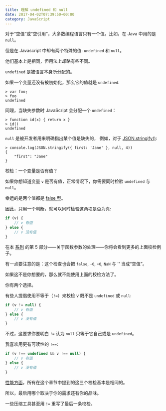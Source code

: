```yaml
---
title: 理解 undefined 和 null
date: 2017-04-02T07:39:50+00:00
category: JavaScript
---
```


对于“空值”或“空引用”，大多数编程语言只有一个值。比如，在 Java 中用的是 `null`。

但是在 Javascript 中却有两个特殊的值: `undefined` 和 `null`。

他们基本上是相同，但用法上却略有些不同。

`undefined` 是被语言本身所分配的。

如果一个变量还没有被初始化，那么它的值就是 `undefined`:

    > var foo;
    > foo
    undefined

同理，当缺失参数时 JavaScript 会分配一个 `undefined`：

    > function id(x) { return x }
    > id()
    undefined

`null` 是被开发者用来明确指出某个值是缺失的，
例如，对于 [JSON.stringify()](https://developer.mozilla.org/en-US/docs/JavaScript/Reference/Global_Objects/JSON/stringify):   

    > console.log(JSON.stringify({ first: 'Jane' }, null, 4))
    {
        "first": "Jane"
    }

校检：一个变量是否有值？

如果你想知道变量 `v` 是否有值，正常情况下，你需要同时检验 `undefined` 与 `null`。

幸运的是两个值都是 [false 型](http://justjavac.com/javascript/2013/04/08/javascript-quirk-1-implicit-conversion-of-values.html)。

因此，只用一个判断，就可以同时检验这两项是否为真:

```javascript
if (v) {
    // v 有值
} else {
    // v 没有值
}
```

在本 [系列](http://justjavac.com/javascript/2013/04/08/12-javascript-quirks.html "javascript 的 12 个怪癖（quirks）") 的第 5 部分——关于函数参数的处理——你将会看到更多的上面校检例子。

有一点要注意的是：这个检查也会把 `false`, `-0`, `+0`, `NaN` 与 '' 当成“空值”。

如果这不是你想要的，那么就不能使用上面的校检方法了。

你有两个选择。

有些人提倡使用不等于（`!=`）来校检 v 既不是 `undefined` 或 `null`:

```javascript
if (v != null) {
    // v 有值
} else {
    // v 没有值
}
```

不过，这要求你要明白 `!=` 认为 `null` 只等于它自己或是 `undefined`。

我喜欢用更有可读性的 `!==`:

```javascript
if (v !== undefined && v !== null) {
    // v 有值
} else {
    // v 没有值
}
```

[性能方面](http://jsperf.com/definedness)，所有在这个章节中提到的这三个校检基本是相同的。

所以，最后用哪个取决于你的需求还有你的品味。


一些压缩工具甚至用 `!=` 重写了最后一条校检。
